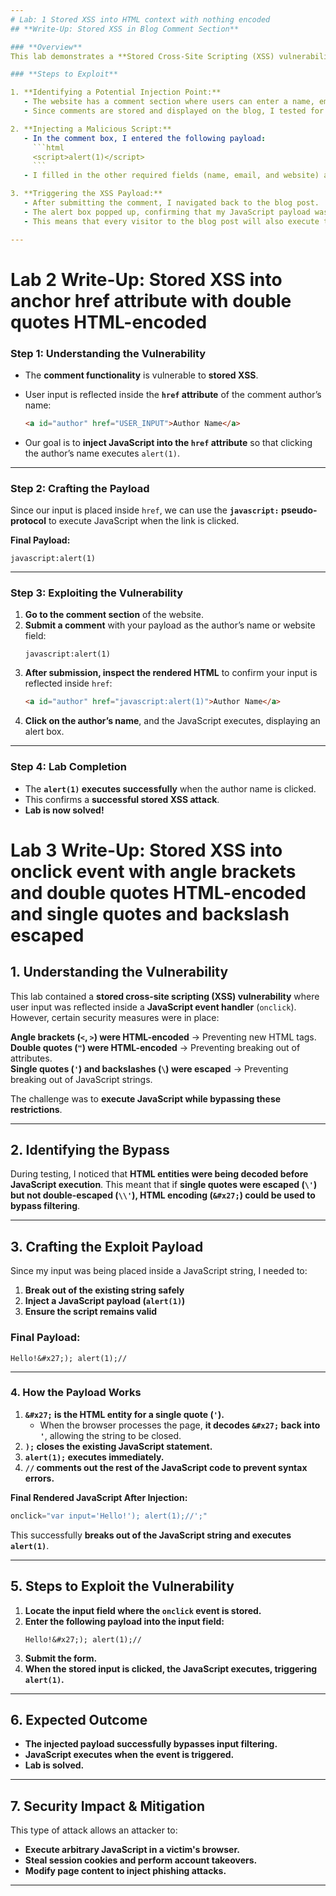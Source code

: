 ```yaml
---
# Lab: 1 Stored XSS into HTML context with nothing encoded
## **Write-Up: Stored XSS in Blog Comment Section**  

### **Overview**  
This lab demonstrates a **Stored Cross-Site Scripting (XSS) vulnerability** in the blog’s comment functionality. Unlike **Reflected XSS**, which executes immediately, **Stored XSS** persists in the application and affects all users who view the compromised page.  

### **Steps to Exploit**  

1. **Identifying a Potential Injection Point:**  
   - The website has a comment section where users can enter a name, email, website, and a comment.  
   - Since comments are stored and displayed on the blog, I tested for possible XSS injection.  

2. **Injecting a Malicious Script:**  
   - In the comment box, I entered the following payload:  
     ```html
     <script>alert(1)</script>
     ```  
   - I filled in the other required fields (name, email, and website) and clicked **"Post comment"**.  

3. **Triggering the XSS Payload:**  
   - After submitting the comment, I navigated back to the blog post.  
   - The alert box popped up, confirming that my JavaScript payload was executed.  
   - This means that every visitor to the blog post will also execute this script in their browser.   

--- 
```


# **Lab 2 Write-Up: Stored XSS into anchor href attribute with double quotes HTML-encoded**  

### **Step 1: Understanding the Vulnerability**  
- The **comment functionality** is vulnerable to **stored XSS**.  
- User input is reflected inside the **`href` attribute** of the comment author’s name:  

  ```html
  <a id="author" href="USER_INPUT">Author Name</a>
  ```  
- Our goal is to **inject JavaScript into the `href` attribute** so that clicking the author’s name executes `alert(1)`.  

---

### **Step 2: Crafting the Payload**  
Since our input is placed inside `href`, we can use the **`javascript:` pseudo-protocol** to execute JavaScript when the link is clicked.  

**Final Payload:**  
```
javascript:alert(1)
```

---

### **Step 3: Exploiting the Vulnerability**  
1. **Go to the comment section** of the website.  
2. **Submit a comment** with your payload as the author’s name or website field:  
   ```
   javascript:alert(1)
   ```
3. **After submission, inspect the rendered HTML** to confirm your input is reflected inside `href`:  
   ```html
   <a id="author" href="javascript:alert(1)">Author Name</a>
   ```
4. **Click on the author’s name**, and the JavaScript executes, displaying an alert box.  

---

### **Step 4: Lab Completion**  
- The **`alert(1)` executes successfully** when the author name is clicked.  
- This confirms a **successful stored XSS attack**.  
- **Lab is now solved!**  

# **Lab 3 Write-Up: Stored XSS into onclick event with angle brackets and double quotes HTML-encoded and single quotes and backslash escaped**  

## **1. Understanding the Vulnerability**  
This lab contained a **stored cross-site scripting (XSS) vulnerability** where user input was reflected inside a **JavaScript event handler** (`onclick`). However, certain security measures were in place:  

**Angle brackets (`<`, `>`) were HTML-encoded** → Preventing new HTML tags.  
**Double quotes (`"`) were HTML-encoded** → Preventing breaking out of attributes.  
**Single quotes (`'`) and backslashes (`\`) were escaped** → Preventing breaking out of JavaScript strings.  

The challenge was to **execute JavaScript while bypassing these restrictions**.

---

## **2. Identifying the Bypass**  
During testing, I noticed that **HTML entities were being decoded before JavaScript execution**. This meant that if **single quotes were escaped (`\'`) but not double-escaped (`\\'`), HTML encoding (`&#x27;`) could be used to bypass filtering**.

---

## **3. Crafting the Exploit Payload**  
Since my input was being placed inside a JavaScript string, I needed to:  
1. **Break out of the existing string safely**  
2. **Inject a JavaScript payload (`alert(1)`)**  
3. **Ensure the script remains valid**  

### **Final Payload:**  
```
Hello!&#x27;); alert(1);//  
```

---

### **4. How the Payload Works**  
1. **`&#x27;` is the HTML entity for a single quote (`'`).**  
   - When the browser processes the page, **it decodes `&#x27;` back into `'`**, allowing the string to be closed.  
2. **`);` closes the existing JavaScript statement.**  
3. **`alert(1);` executes immediately.**  
4. **`//` comments out the rest of the JavaScript code to prevent syntax errors.**  

**Final Rendered JavaScript After Injection:**  
```js
onclick="var input='Hello!'); alert(1);//';"
```
This successfully **breaks out of the JavaScript string and executes `alert(1)`**.

---

## **5. Steps to Exploit the Vulnerability**  
1. **Locate the input field where the `onclick` event is stored.**  
2. **Enter the following payload into the input field:**  
   ```
   Hello!&#x27;); alert(1);//  
   ```
3. **Submit the form.**  
4. **When the stored input is clicked, the JavaScript executes, triggering `alert(1)`.**  

---

## **6. Expected Outcome**  
- **The injected payload successfully bypasses input filtering.**  
- **JavaScript executes when the event is triggered.**  
- **Lab is solved.**  

---

## **7. Security Impact & Mitigation**  
This type of attack allows an attacker to:  
- **Execute arbitrary JavaScript in a victim's browser.**  
- **Steal session cookies and perform account takeovers.**  
- **Modify page content to inject phishing attacks.**  
---
